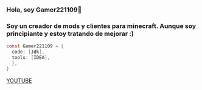 ### Hola, soy Gamer221109👋
### Soy un creador de mods y clientes para minecraft. Aunque soy principiante y estoy tratando de mejorar :)

```java
const Gamer221109 = {
  code: [Jdk],
  tools: [IDEA],
  },
}
```

[YOUTUBE](https://www.youtube.com/channel/UCiJFttBZkG8nTPn80gvE1XA)

<!--
**Gamer221100/Gamer221100** is a ✨ _special_ ✨ repository because its `README.md` (this file) appears on your GitHub profile.

Here are some ideas to get you started:

- 🔭 I’m currently working on ...
- 🌱 I’m currently learning ...
- 👯 I’m looking to collaborate on ...
- 🤔 I’m looking for help with ...
- 💬 Ask me about ...
- 📫 How to reach me: ...
- 😄 Pronouns: ...
- ⚡ Fun fact: ...
-->
